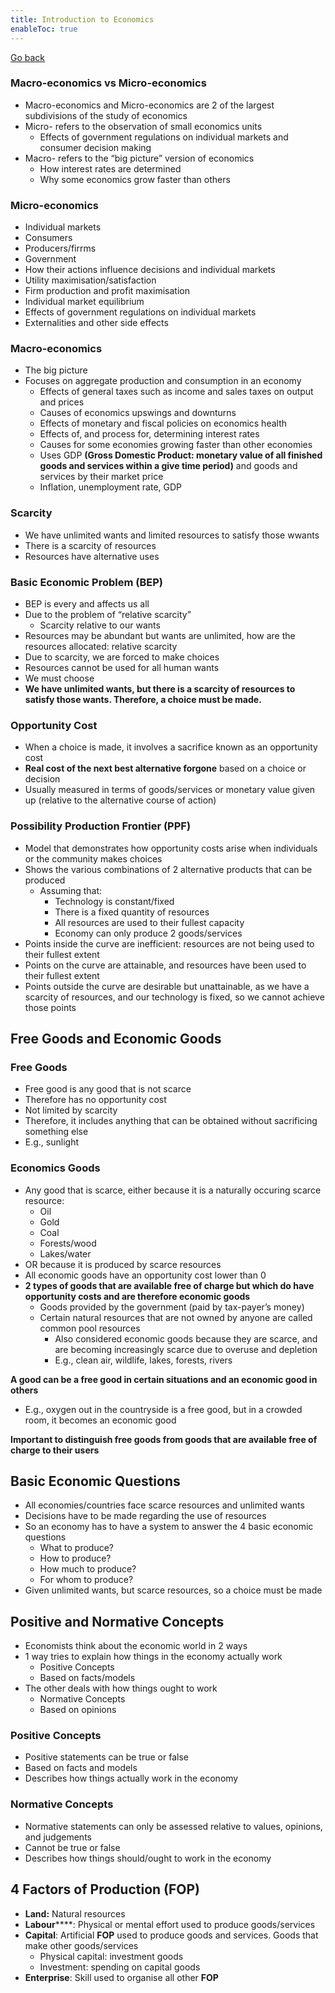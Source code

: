 ```yaml
---
title: Introduction to Economics
enableToc: true
---
```


[Go back](archive/11Subjects/11Economics.md)

### Macro-economics vs Micro-economics

-   Macro-economics and Micro-economics are 2 of the largest subdivisions of the study of economics
-   Micro- refers to the observation of small economics units
    -   Effects of government regulations on individual markets and consumer decision making
-   Macro- refers to the “big picture” version of economics
    -   How interest rates are determined
    -   Why some economics grow faster than others

### Micro-economics

-   Individual markets
-   Consumers
-   Producers/firrms
-   Government
-   How their actions influence decisions and individual markets
-   Utility maximisation/satisfaction
-   Firm production and profit maximisation
-   Individual market equilibrium
-   Effects of government regulations on individual markets
-   Externalities and other side effects

### Macro-economics

-   The big picture
-   Focuses on aggregate production and consumption in an economy
    -   Effects of general taxes such as income and sales taxes on output and prices
    -   Causes of economics upswings and downturns
    -   Effects of monetary and fiscal policies on economics health
    -   Effects of, and process for, determining interest rates
    -   Causes for some economies growing faster than other economies
    -   Uses GDP **(**Gross Domestic Product: monetary value of all finished goods and services within a give time period**)** and goods and services by their market price
    -   Inflation, unemployment rate, GDP

### Scarcity

-   We have unlimited wants and limited resources to satisfy those wwants
-   There is a scarcity of resources
-   Resources have alternative uses

### Basic Economic Problem (BEP)

-   BEP is every and affects us all
-   Due to the problem of “relative scarcity”
    -   Scarcity relative to our wants
-   Resources may be abundant but wants are unlimited, how are the resources allocated: relative scarcity
-   Due to scarcity, we are forced to make choices
-   Resources cannot be used for all human wants
-   We must choose
-   ****************************************We have unlimited wants, but there is a scarcity of resources to satisfy those wants. Therefore, a choice must be made.****************************************

### Opportunity Cost

-   When a choice is made, it involves a sacrifice known as an opportunity cost
-   ********************************************************************************Real cost of the next best alternative forgone******************************************************************************** based on a choice or decision
-   Usually measured in terms of goods/services or monetary value given up (relative to the alternative course of action)

### Possibility Production Frontier (PPF)

-   Model that demonstrates how opportunity costs arise when individuals or the community makes choices
-   Shows the various combinations of 2 alternative products that can be produced
    -   Assuming that:
        -   Technology is constant/fixed
        -   There is a fixed quantity of resources
        -   All resources are used to their fullest capacity
        -   Economy can only produce 2 goods/services
-   Points inside the curve are inefficient: resources are not being used to their fullest extent
-   Points on the curve are attainable, and resources have been used to their fullest extent
-   Points outside the curve are desirable but unattainable, as we have a scarcity of resources, and our technology is fixed, so we cannot achieve those points

## Free Goods and Economic Goods

### Free Goods

-   Free good is any good that is not scarce
-   Therefore has no opportunity cost
-   Not limited by scarcity
-   Therefore, it includes anything that can be obtained without sacrificing something else
-   E.g., sunlight

### Economics Goods

-   Any good that is scarce, either because it is a naturally occuring scarce resource:
    -   Oil
    -   Gold
    -   Coal
    -   Forests/wood
    -   Lakes/water
-   OR because it is produced by scarce resources
-   All economic goods have an opportunity cost lower than 0
-   ************************2 types of goods that are available free of charge but which do have opportunity costs and are therefore economic goods************************
    -   Goods provided by the government (paid by tax-payer’s money)
    -   Certain natural resources that are not owned by anyone are called common pool resources
        -   Also considered economic goods because they are scarce, and are becoming increasingly scarce due to overuse and depletion
        -   E.g., clean air, wildlife, lakes, forests, rivers

************************************************************************************************************************************************************A good can be a free good in certain situations and an economic good in others************************************************************************************************************************************************************

-   E.g., oxygen out in the countryside is a free good, but in a crowded room, it becomes an economic good

********************************************************************************************************************************************************Important to distinguish free goods from goods that are available free of charge to their users********************************************************************************************************************************************************

## Basic Economic Questions

-   All economies/countries face scarce resources and unlimited wants
-   Decisions have to be made regarding the use of resources
-   So an economy has to have a system to answer the 4 basic economic questions
    -   What to produce?
    -   How to produce?
    -   How much to produce?
    -   For whom to produce?
-   Given unlimited wants, but scarce resources, so a choice must be made

## Positive and Normative Concepts

-   Economists think about the economic world in 2 ways
-   1 way tries to explain how things in the economy actually work
    -   Positive Concepts
    -   Based on facts/models
-   The other deals with how things ought to work
    -   Normative Concepts
    -   Based on opinions

### Positive Concepts

-   Positive statements can be true or false
-   Based on facts and models
-   Describes how things actually work in the economy

### Normative Concepts

-   Normative statements can only be assessed relative to values, opinions, and judgements
-   Cannot be true or false
-   Describes how things should/ought to work in the economy

## 4 Factors of Production (FOP)

-   **Land:** Natural resources
-   ********Labour************: Physical or mental effort used to produce goods/services
-   **************Capital**************: Artificial **FOP** used to produce goods and services. Goods that make other goods/services
    -   Physical capital: investment goods
    -   Investment: spending on capital goods
-   ********Enterprise********: Skill used to organise all other **FOP**
